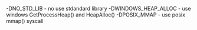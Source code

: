 -DNO_STD_LIB - no use stdandard library
-DWINDOWS_HEAP_ALLOC - use windows GetProcessHeap() and HeapAlloc()
-DPOSIX_MMAP - use posix mmap() syscall
